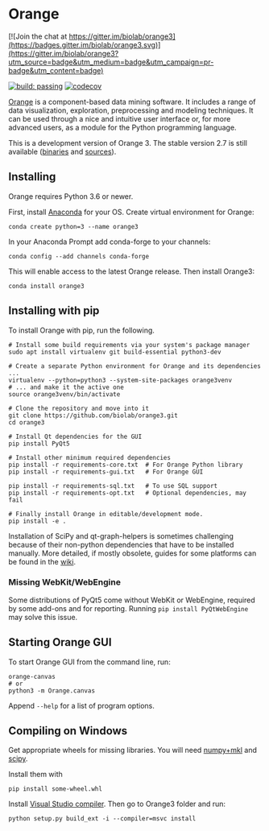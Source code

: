 Orange
======

[![Join the chat at https://gitter.im/biolab/orange3](https://badges.gitter.im/biolab/orange3.svg)](https://gitter.im/biolab/orange3?utm_source=badge&utm_medium=badge&utm_campaign=pr-badge&utm_content=badge)

[![build: passing](https://img.shields.io/travis/biolab/orange3.svg)](https://travis-ci.org/biolab/orange3)
[![codecov](https://codecov.io/gh/biolab/orange3/branch/master/graph/badge.svg)](https://codecov.io/gh/biolab/orange3)

[Orange] is a component-based data mining software. It includes a range of data
visualization, exploration, preprocessing and modeling techniques. It can be
used through a nice and intuitive user interface or, for more advanced users,
as a module for the Python programming language.

This is a development version of Orange 3. The stable version 2.7 is still
available ([binaries] and [sources]).

[Orange]: http://orange.biolab.si/
[binaries]: http://orange.biolab.si/orange2/
[sources]: https://github.com/biolab/orange


Installing
----------

Orange requires Python 3.6 or newer.

First, install [Anaconda] for your OS. Create virtual environment for Orange:

    conda create python=3 --name orange3

In your Anaconda Prompt add conda-forge to your channels:

    conda config --add channels conda-forge

This will enable access to the latest Orange release. Then install Orange3:

    conda install orange3

[Anaconda]: https://www.continuum.io/downloads


Installing with pip
-------------------

To install Orange with pip, run the following.

    # Install some build requirements via your system's package manager
    sudo apt install virtualenv git build-essential python3-dev

    # Create a separate Python environment for Orange and its dependencies ...
    virtualenv --python=python3 --system-site-packages orange3venv
    # ... and make it the active one
    source orange3venv/bin/activate

    # Clone the repository and move into it
    git clone https://github.com/biolab/orange3.git
    cd orange3

    # Install Qt dependencies for the GUI
    pip install PyQt5

    # Install other minimum required dependencies
    pip install -r requirements-core.txt  # For Orange Python library
    pip install -r requirements-gui.txt   # For Orange GUI

    pip install -r requirements-sql.txt   # To use SQL support
    pip install -r requirements-opt.txt   # Optional dependencies, may fail

    # Finally install Orange in editable/development mode.
    pip install -e .

Installation of SciPy and qt-graph-helpers is sometimes challenging because of
their non-python dependencies that have to be installed manually. More
detailed, if mostly obsolete, guides for some platforms can be found in
the [wiki].

[wiki]: https://github.com/biolab/orange3/wiki

### Missing WebKit/WebEngine

Some distributions of PyQt5 come without WebKit or WebEngine, required by some
add-ons and for reporting. Running `pip install PyQtWebEngine` may solve this issue.

Starting Orange GUI
-------------------

To start Orange GUI from the command line, run:

    orange-canvas
    # or
    python3 -m Orange.canvas

Append `--help` for a list of program options.


Compiling on Windows
--------------------

Get appropriate wheels for missing libraries. You will need [numpy+mkl] and [scipy].

[numpy+mkl]: http://www.lfd.uci.edu/~gohlke/pythonlibs/#numpy
[scipy]: http://www.lfd.uci.edu/~gohlke/pythonlibs/#scipy

Install them with

    pip install some-wheel.whl

Install [Visual Studio compiler]. Then go to Orange3 folder and run:

[Visual Studio compiler]: http://landinghub.visualstudio.com/visual-cpp-build-tools

    python setup.py build_ext -i --compiler=msvc install
